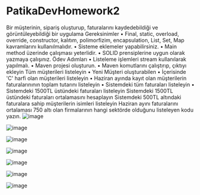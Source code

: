 # PatikaDevHomework2
Bir müşterinin, sipariş oluşturup, faturalarını kaydedebildiği ve görüntüleyebildiği bir uygulama
Gereksinimler
• Final, static, overload, override, constructor, kalıtım, polimorfizim, encapsulation, List, Set, Map kavramlarını kullanılmalıdır.
• Sisteme eklemeler yapabilirsiniz.
• Main method üzerinde çalışması yeterlidir.
• SOLID prensiplerine uygun olarak yazmaya çalışınız.
Ödev Adımları
• Listeleme işlemleri stream kullanılarak yapılmalı.
• Maven projesi oluşturun.
• Maven komutlarını çalıştırıp, çıktıyı ekleyin
Tüm müşterileri listeleyin
• Yeni Müşteri oluşturabilen
• İçerisinde 'C' harfi olan müşterileri listeleyin
• Haziran ayında kayıt olan müşterilerin faturalarınının toplam tutarını listeleyin
• Sistemdeki tüm faturaları listeleyin
• Sistemdeki 1500TL üstündeki faturaları listeleyin
Sistemdeki 1500TL üstündeki faturaları ortalamasını hesaplayın
Sistemdeki 500TL altındaki faturalara sahip müşterilerin isimleri listeleyin
Haziran ayını faturalarını ortalaması 750 altı olan firmalarının hangi sektörde olduğunu listeleyen kodu yazın.
![image](https://github.com/iremsamur/PatikaDevHomework2/assets/76771500/b37364ed-fa6b-4bae-8656-834f899aa771)

![image](https://github.com/iremsamur/PatikaDevHomework2/assets/76771500/9f0405e2-3a7e-485a-a3c7-65205b0043f4)

![image](https://github.com/iremsamur/PatikaDevHomework2/assets/76771500/2a164395-7f2f-461f-892d-0c92e83654af)

![image](https://github.com/iremsamur/PatikaDevHomework2/assets/76771500/32b91d6a-14fb-4179-bb26-78f6d6f71674)

![image](https://github.com/iremsamur/PatikaDevHomework2/assets/76771500/516e95f4-f96d-45ce-8e24-0399bafa8a7d)

![image](https://github.com/iremsamur/PatikaDevHomework2/assets/76771500/6eadefb7-ea1e-49dd-9deb-11f6a2c3a285)

![image](https://github.com/iremsamur/PatikaDevHomework2/assets/76771500/5a15b04a-f53e-44ff-a69a-0c1e0813ca19)
